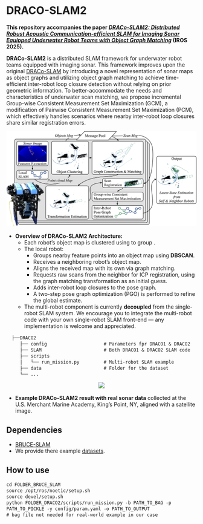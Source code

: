 # DRACO-SLAM2
**This repository accompanies the paper *[DRACo-SLAM2: Distributed Robust Acoustic Communication-efficient SLAM for Imaging Sonar Equipped Underwater Robot Teams with Object Graph Matching]()* (IROS 2025).**

**DRACo-SLAM2** is a distributed SLAM framework for underwater robot teams equipped with imaging sonar. 
This framework improves upon the original [DRACo-SLAM](https://github.com/jake3991/DRACo-SLAM) by introducing a novel representation of sonar maps as object graphs and utilizing object graph matching to achieve time-efficient inter-robot loop closure detection without relying on prior geometric information. 
To better-accommodate the needs and characteristics of underwater scan matching, we propose incremental Group-wise Consistent Measurement Set Maximization (GCM), a modification of Pairwise Consistent Measurement Set Maximization (PCM), which effectively handles scenarios where nearby inter-robot loop closures share similar registration errors.
<p align="center"><img src="fig/pipeline.jpg" width=700></p>

- **Overview of DRACo-SLAM2 Architecture:**
  - Each robot’s object map is clustered using  to group . 
  - The local robot:
    - Groups nearby feature points into an object map using **DBSCAN**.
    - Receives a neighboring robot’s object map. 
    - Aligns the received map with its own via graph matching. 
    - Requests raw scans from the neighbor for ICP registration, using the graph matching transformation as an initial guess. 
    - Adds inter-robot loop closures to the pose graph. 
    - A two-step pose graph optimization (PGO) is performed to refine the global estimate.
  - The multi-robot component is currently **decoupled** from the single-robot SLAM system. We encourage you to integrate the multi-robot code with your own single-robot SLAM front-end — any implementation is welcome and appreciated.
```
  ├──DRACO2
     ├── config                     # Parameters fpr DRACO1 & DRACO2
     ├── SLAM                       # Both DRACO1 & DRACO2 SLAM code
     ├── scripts
     │   └── run_mission.py         # Multi-robot SLAM example
     ├── data                       # Folder for the dataset
     └── ...
  ```
<p align="center"><img src="fig/usmma_real.gif" width=700></p>

 - **Example DRACo-SLAM2 result with real sonar data** collected at the U.S. Merchant Marine Academy, King’s Point, NY, aligned with a satellite image.

## Dependencies
- [BRUCE-SLAM](https://github.com/jake3991/sonar-SLAM)
- We provide there example [datasets](https://huggingface.co/datasets/yeweihuang/DRACO2_Datasets).
## How to use

```
cd FOLDER_BRUCE_SLAM
source /opt/ros/noetic/setup.sh
source devel/setup.sh
python FOLDER_DRACO2/scripts/run_mission.py -b PATH_TO_BAG -p PATH_TO_PICKLE -y config/param.yaml -o PATH_TO_OUTPUT
# bag file not needed for real-world example in our case
```

